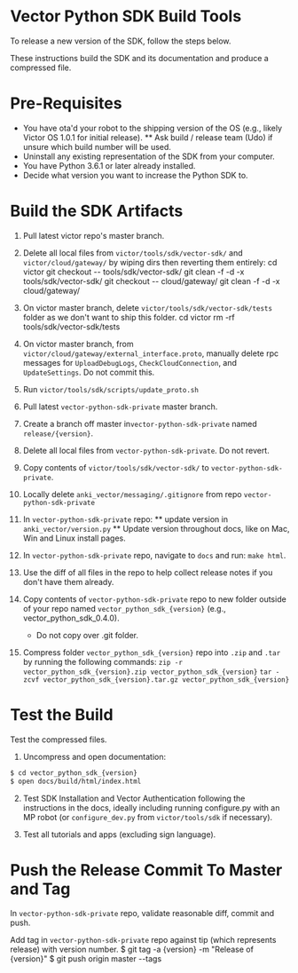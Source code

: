 # Vector Python SDK Build Tools

To release a new version of the SDK, follow the steps below.

These instructions build the SDK and its documentation and produce a compressed file.


# Pre-Requisites

* You have ota'd your robot to the shipping version of the OS (e.g., likely Victor OS 1.0.1 for initial release).
  ** Ask build / release team (Udo) if unsure which build number will be used.
* Uninstall any existing representation of the SDK from your computer.
* You have Python 3.6.1 or later already installed.
* Decide what version you want to increase the Python SDK to.


# Build the SDK Artifacts

1. Pull latest victor repo's master branch.

2. Delete all local files from `victor/tools/sdk/vector-sdk/` and `victor/cloud/gateway/` by wiping dirs then reverting them entirely:
    cd victor
    git checkout -- tools/sdk/vector-sdk/
    git clean -f -d -x tools/sdk/vector-sdk/
    git checkout -- cloud/gateway/
    git clean -f -d -x cloud/gateway/

3. On victor master branch, delete `victor/tools/sdk/vector-sdk/tests` folder as we don't want to ship this folder.
    cd victor
    rm -rf tools/sdk/vector-sdk/tests

4. On victor master branch, from `victor/cloud/gateway/external_interface.proto`, manually delete rpc messages for `UploadDebugLogs`, `CheckCloudConnection`, and `UpdateSettings`. Do not commit this.

5. Run `victor/tools/sdk/scripts/update_proto.sh`

6. Pull latest `vector-python-sdk-private` master branch.

7. Create a branch off master in`vector-python-sdk-private` named `release/{version}`.

8. Delete all local files from `vector-python-sdk-private`. Do not revert.

9. Copy contents of `victor/tools/sdk/vector-sdk/` to `vector-python-sdk-private`.

10. Locally delete `anki_vector/messaging/.gitignore` from repo `vector-python-sdk-private`

11. In `vector-python-sdk-private` repo:
    ** update version in `anki_vector/version.py`
    ** Update version throughout docs, like on Mac, Win and Linux install pages.

12. In `vector-python-sdk-private` repo, navigate to `docs` and run: `make html`.

13. Use the diff of all files in the repo to help collect release notes if you don't have them already.

14. Copy contents of `vector-python-sdk-private` repo to new folder outside of your repo named `vector_python_sdk_{version}` (e.g., vector_python_sdk_0.4.0).
    * Do not copy over .git folder.

15. Compress folder `vector_python_sdk_{version}` repo into `.zip` and `.tar` by running the following commands:
      `zip -r vector_python_sdk_{version}.zip vector_python_sdk_{version}`
      `tar -zcvf vector_python_sdk_{version}.tar.gz vector_python_sdk_{version}`


# Test the Build

Test the compressed files.

1. Uncompress and open documentation:

```bash
$ cd vector_python_sdk_{version}
$ open docs/build/html/index.html
```

2. Test SDK Installation and Vector Authentication following the instructions in the docs, ideally including running configure.py with an MP robot (or `configure_dev.py` from `victor/tools/sdk` if necessary).

3. Test all tutorials and apps (excluding sign language).


# Push the Release Commit To Master and Tag

In `vector-python-sdk-private` repo, validate reasonable diff, commit and push.

Add tag in `vector-python-sdk-private` repo against tip (which represents release) with version number.
$ git tag -a {version} -m "Release of {version}"
$ git push origin master --tags
